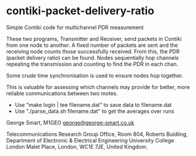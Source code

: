 contiki-packet-delivery-ratio
=============================

Simple Contiki code for multichannel PDR measurement

These two programs, Transmitter and Receiver, send packets in Contiki
from one node to another.  A fixed number of packets are sent and the
receiving node counts those successfully received. From this, the PDR
(packet delivery ratio) can be found. Nodes sequentially hop channels
repeating the transmission and counting to find the PDR in each chan.

Some crude time synchronisation is used to ensure nodes hop together.

This is valuable for assessing which channels may provide for better,
more reliable communications between two motes.

 - Use "make login | tee filename.dat" to save data to filename.dat
 - Use "./parse_data.sh filename.dat" to get the averages over runs

George Smart, M1GEO <george@george-smart.co.uk>

Telecommunications Research Group Office, Room 804, 
Roberts Buidling, Department of Electronic & Electrical Engineering
University College London
Malet Place, London, WC1E 7JE, United Kingdom.
